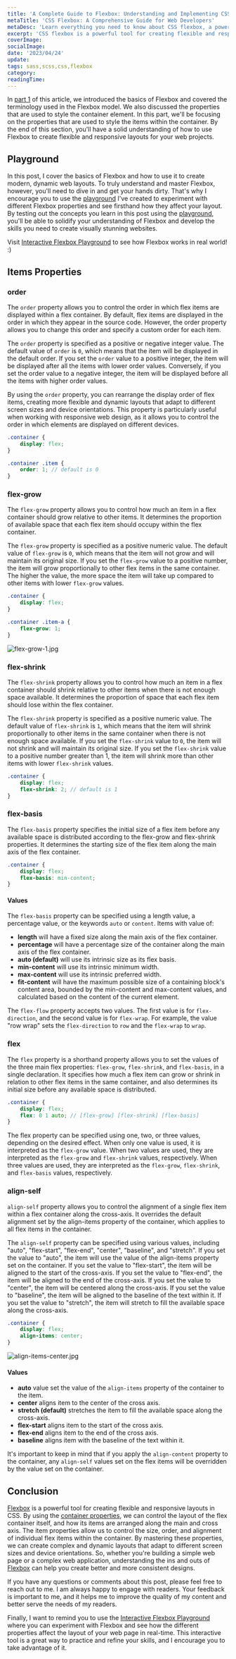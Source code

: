 ```yaml
---
title: 'A Complete Guide to Flexbox: Understanding and Implementing CSS Flexbox - Part 2'
metaTitle: 'CSS Flexbox: A Comprehensive Guide for Web Developers'
metaDesc: 'Learn everything you need to know about CSS flexbox, a powerful tool for creating flexible and responsive layouts on the web. This comprehensive guide covers the basics of flexbox, its properties and values, and how to use it in your web development projects.'
excerpt: 'CSS flexbox is a powerful tool for creating flexible and responsive layouts on the web. With flexbox, you can easily align and distribute elements within a container, regardless of their size or content.'
coverImage: 
socialImage: 
date: '2023/04/24'
update:
tags: sass,scss,css,flexbox
category: 
readingTime: 
---
```


In [part 1](/blog/flexbox-ultimate-guide-part-1) of this article, we introduced the basics of Flexbox and covered the terminology used in the Flexbox model. We also discussed the properties that are used to style the container element. In this part, we'll be focusing on the properties that are used to style the items within the container. By the end of this section, you'll have a solid understanding of how to use Flexbox to create flexible and responsive layouts for your web projects.

## Playground

In this post, I cover the basics of Flexbox and how to use it to create modern, dynamic web layouts. To truly understand and master Flexbox, however, you'll need to dive in and get your hands dirty. That's why I encourage you to use the [playground](https://flexbox-seven.vercel.app/) I've created to experiment with different Flexbox properties and see firsthand how they affect your layout. By testing out the concepts you learn in this post using the [playground](https://flexbox-seven.vercel.app/), you'll be able to solidify your understanding of Flexbox and develop the skills you need to create visually stunning websites.

Visit [Interactive Flexbox Playground](https://flexbox-seven.vercel.app/) to see how Flexbox works in real world! :)

## Items Properties

### order

The `order` property allows you to control the order in which flex items are displayed within a flex container. By default, flex items are displayed in the order in which they appear in the source code. However, the order property allows you to change this order and specify a custom order for each item.

The `order` property is specified as a positive or negative integer value. The default value of `order` is `0`, which means that the item will be displayed in the default order. If you set the `order` value to a positive integer, the item will be displayed after all the items with lower order values. Conversely, if you set the order value to a negative integer, the item will be displayed before all the items with higher order values.

By using the `order` property, you can rearrange the display order of flex items, creating more flexible and dynamic layouts that adapt to different screen sizes and device orientations. This property is particularly useful when working with responsive web design, as it allows you to control the order in which elements are displayed on different devices.

```scss {6}
.container {
    display: flex;
}

.container .item {
    order: 1; // default is 0
}
```

### flex-grow

The `flex-grow` property allows you to control how much an item in a flex container should grow relative to other items. It determines the proportion of available space that each flex item should occupy within the flex container.

The `flex-grow` property is specified as a positive numeric value. The default value of `flex-grow` is `0`, which means that the item will not grow and will maintain its original size. If you set the `flex-grow` value to a positive number, the item will grow proportionally to other flex items in the same container. The higher the value, the more space the item will take up compared to other items with lower `flex-grow` values.

```scss {6}
.container {
    display: flex;
}

.container .item-a {
    flex-grow: 1;
}
```

![flex-grow-1.jpg](/posts/flexbox-ultimate-guide/flex-grow-1.jpg)

### flex-shrink

The `flex-shrink` property allows you to control how much an item in a flex container should shrink relative to other items when there is not enough space available. It determines the proportion of space that each flex item should lose within the flex container.

The `flex-shrink` property is specified as a positive numeric value. The default value of `flex-shrink` is `1`, which means that the item will shrink proportionally to other items in the same container when there is not enough space available. If you set the `flex-shrink` value to `0`, the item will not shrink and will maintain its original size. If you set the `flex-shrink` value to a positive number greater than 1, the item will shrink more than other items with lower `flex-shrink` values.

```scss {3}
.container {
    display: flex;
    flex-shrink: 2; // default is 1
}
```

### flex-basis

The `flex-basis` property specifies the initial size of a flex item before any available space is distributed according to the flex-grow and flex-shrink properties. It determines the starting size of the flex item along the main axis of the flex container.

```scss {3}
.container {
    display: flex;
    flex-basis: min-content;
}
```

#### Values

The `flex-basis` property can be specified using a length value, a percentage value, or the keywords `auto` or `content`. Items with value of:

- **length** will have a fixed size along the main axis of the flex container.
- **percentage** will have a percentage size of the container along the main axis of the flex container.
- **auto (default)** will use its intrinsic size as its flex basis.
- **min-content** will use its intrinsic minimum width.
- **max-content** will use its intrinsic preferred width.
- **fit-content** will have the maximum possible size of a containing block's content area, bounded by the min-content and max-content values, and calculated based on the content of the current element.

The `flex-flow` property accepts two values. The first value is for `flex-direction`, and the second value is for `flex-wrap`. For example, the value "row wrap" sets the `flex-direction` to `row` and the `flex-wrap` to `wrap`.

### flex

The `flex` property is a shorthand property allows you to set the values of the three main flex properties: `flex-grow`, `flex-shrink`, and `flex-basis`, in a single declaration. It specifies how much a flex item can grow or shrink in relation to other flex items in the same container, and also determines its initial size before any available space is distributed.

```scss {3}
.container {
    display: flex;
    flex: 0 1 auto; // [flex-grow] [flex-shrink] [flex-basis]
}
```

The flex property can be specified using one, two, or three values, depending on the desired effect. When only one value is used, it is interpreted as the `flex-grow` value. When two values are used, they are interpreted as the `flex-grow` and `flex-shrink` values, respectively. When three values are used, they are interpreted as the `flex-grow`, `flex-shrink`, and `flex-basis` values, respectively.

### align-self

`align-self` property allows you to control the alignment of a single flex item within a flex container along the cross-axis. It overrides the default alignment set by the align-items property of the container, which applies to all flex items in the container.

The `align-self` property can be specified using various values, including "auto", "flex-start", "flex-end", "center", "baseline", and "stretch". If you set the value to "auto", the item will use the value of the align-items property set on the container. If you set the value to "flex-start", the item will be aligned to the start of the cross-axis. If you set the value to "flex-end", the item will be aligned to the end of the cross-axis. If you set the value to "center", the item will be centered along the cross-axis. If you set the value to "baseline", the item will be aligned to the baseline of the text within it. If you set the value to "stretch", the item will stretch to fill the available space along the cross-axis.

```scss {3}
.container {
    display: flex;
    align-items: center;
}
```

![align-items-center.jpg](/posts/flexbox-ultimate-guide/align-items-center.jpg)

#### Values

- **auto** value set the value of the `align-items` property of the container to the item.
- **center** aligns item to the center of the cross axis.
- **stretch (default)** stretches the item to fill the available space along the cross-axis.
- **flex-start** aligns item to the start of the cross axis.
- **flex-end** aligns item to the end of the cross axis.
- **baseline** aligns item with the baseline of the text within it.

It's important to keep in mind that if you apply the `align-content` property to the container, any `align-self` values set on the flex items will be overridden by the value set on the container.

## Conclusion

[Flexbox](/blog/flexbox-ultimate-guide-part-1) is a powerful tool for creating flexible and responsive layouts in CSS. By using the [container properties](/blog/flexbox-ultimate-guide-part-1), we can control the layout of the flex container itself, and how its items are arranged along the main and cross axis. The item properties allow us to control the size, order, and alignment of individual flex items within the container. By mastering these properties, we can create complex and dynamic layouts that adapt to different screen sizes and device orientations. So, whether you're building a simple web page or a complex web application, understanding the ins and outs of [Flexbox](/blog/flexbox-ultimate-guide-part-1) can help you create better and more consistent designs.

If you have any questions or comments about this post, please feel free to reach out to me. I am always happy to engage with readers. Your feedback is important to me, and it helps me to improve the quality of my content and better serve the needs of my readers.

Finally, I want to remind you to use the [Interactive Flexbox Playground](https://flexbox-seven.vercel.app/) where you can experiment with Flexbox and see how the different properties affect the layout of your web page in real-time. This interactive tool is a great way to practice and refine your skills, and I encourage you to take advantage of it.
